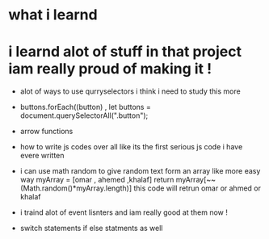 # what i learnd 
# i learnd alot of stuff in that project iam really proud of making it !


- alot of ways to use qurryselectors i think i need to study this more 
- buttons.forEach((button) , let buttons = document.querySelectorAll(".button");

- arrow functions 

- how to write js codes over all like its the first serious js code i have evere written 

-  i can use math random to give random text form an array like more easy way     myArray = [omar , ahemed ,khalaf] return myArray[~~(Math.random()*myArray.length)] this code will retrun omar or ahmed or khalaf

- i traind alot of event lisnters and iam really good at them now ! 

- switch statements if else statments as well


